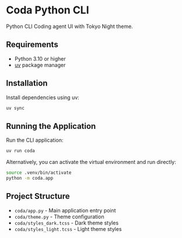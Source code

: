 # Coda Python CLI

Python CLI Coding agent UI with Tokyo Night theme.

## Requirements

- Python 3.10 or higher
- [uv](https://docs.astral.sh/uv/) package manager

## Installation

Install dependencies using uv:

```bash
uv sync
```

## Running the Application

Run the CLI application:

```bash
uv run coda
```

Alternatively, you can activate the virtual environment and run directly:

```bash
source .venv/bin/activate
python -m coda.app
```

## Project Structure

- `coda/app.py` - Main application entry point
- `coda/theme.py` - Theme configuration
- `coda/styles_dark.tcss` - Dark theme styles
- `coda/styles_light.tcss` - Light theme styles
